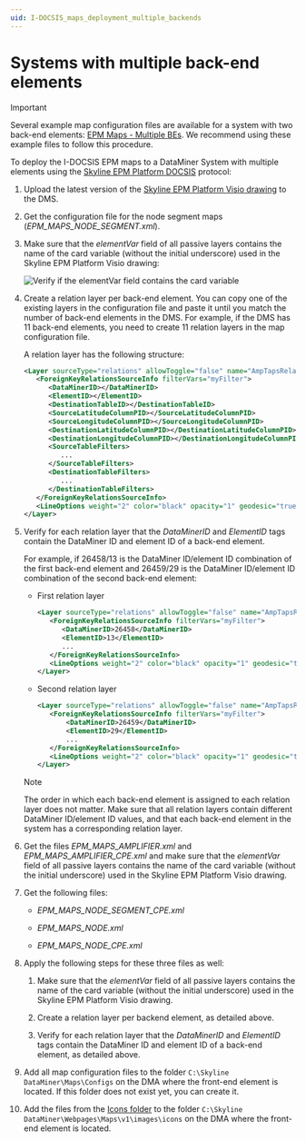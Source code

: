 ```yaml
---
uid: I-DOCSIS_maps_deployment_multiple_backends
---
```


# Systems with multiple back-end elements

> [!IMPORTANT]
> Several example map configuration files are available for a system with two back-end elements: [EPM Maps - Multiple BEs](https://skylinebe.sharepoint.com/:f:/s/DataMinerSolutions-DAA/EmQ3x6z4ssVAmmew81qf9BEBgqNwzKHSuU23jNUG8fLnCw?e=Z55chX). We recommend using these example files to follow this procedure.

To deploy the I-DOCSIS EPM maps to a DataMiner System with multiple elements using the [Skyline EPM Platform DOCSIS](https://catalog.dataminer.services/result/driver/7209) protocol:

1. Upload the latest version of the [Skyline EPM Platform Visio drawing](https://svn.skyline.be/!/#SystemEngineering/view/head/Visios/Generic/Protocols/Skyline/EPM%20Platform) to the DMS.

1. Get the configuration file for the node segment maps (*EPM_MAPS_NODE_SEGMENT.xml*).

1. Make sure that the *elementVar* field of all passive layers contains the name of the card variable (without the initial underscore) used in the Skyline EPM Platform Visio drawing:

   ![Verify if the elementVar field contains the card variable](~/user-guide/images/EPM_I_DOCSIS_maps_deployment_maps_config_one_backend.png)

1. Create a relation layer per back-end element. You can copy one of the existing layers in the configuration file and paste it until you match the number of back-end elements in the DMS. For example, if the DMS has 11 back-end elements, you need to create 11 relation layers in the map configuration file.

   A relation layer has the following structure:

   ```xml
   <Layer sourceType="relations" allowToggle="false" name="AmpTapsRelation" visible="true" limitToBounds="true">
      <ForeignKeyRelationsSourceInfo filterVars="myFilter">
         <DataMinerID></DataMinerID>
         <ElementID></ElementID>
         <DestinationTableID></DestinationTableID>
         <SourceLatitudeColumnPID></SourceLatitudeColumnPID>
         <SourceLongitudeColumnPID></SourceLongitudeColumnPID>
         <DestinationLatitudeColumnPID></DestinationLatitudeColumnPID>
         <DestinationLongitudeColumnPID></DestinationLongitudeColumnPID>
         <SourceTableFilters>
            ...
         </SourceTableFilters>
         <DestinationTableFilters>
            ...
         </DestinationTableFilters>
      </ForeignKeyRelationsSourceInfo>
      <LineOptions weight="2" color="black" opacity="1" geodesic="true" />
   </Layer>
   ```

1. Verify for each relation layer that the *DataMinerID* and *ElementID* tags contain the DataMiner ID and element ID of a back-end element.

   For example, if 26458/13 is the DataMiner ID/element ID combination of the first back-end element and 26459/29 is the DataMiner ID/element ID combination of the second back-end element:

    - First relation layer

      ```xml
      <Layer sourceType="relations" allowToggle="false" name="AmpTapsRelation" visible="true" limitToBounds="true">
         <ForeignKeyRelationsSourceInfo filterVars="myFilter">
            <DataMinerID>26458</DataMinerID>
            <ElementID>13</ElementID>
            ...
         </ForeignKeyRelationsSourceInfo>
         <LineOptions weight="2" color="black" opacity="1" geodesic="true" />
      </Layer>
      ```

    - Second relation layer

      ```xml
      <Layer sourceType="relations" allowToggle="false" name="AmpTapsRelation" visible="true" limitToBounds="true">
         <ForeignKeyRelationsSourceInfo filterVars="myFilter">
             <DataMinerID>26459</DataMinerID>
             <ElementID>29</ElementID>
             ...
         </ForeignKeyRelationsSourceInfo>
         <LineOptions weight="2" color="black" opacity="1" geodesic="true" />
      </Layer>
      ```

   > [!NOTE]
   > The order in which each back-end element is assigned to each relation layer does not matter. Make sure that all relation layers contain different DataMiner ID/element ID values, and that each back-end element in the system has a corresponding relation layer.

1. Get the files *EPM_MAPS_AMPLIFIER.xml* and *EPM_MAPS_AMPLIFIER_CPE.xml* and make sure that the *elementVar* field of all passive layers contains the name of the card variable (without the initial underscore) used in the Skyline EPM Platform Visio drawing.

1. Get the following files:

   - *EPM_MAPS_NODE_SEGMENT_CPE.xml*

   - *EPM_MAPS_NODE.xml*

   - *EPM_MAPS_NODE_CPE.xml*

1. Apply the following steps for these three files as well:

   1. Make sure that the *elementVar* field of all passive layers contains the name of the card variable (without the initial underscore) used in the Skyline EPM Platform Visio drawing.

   1. Create a relation layer per backend element, as detailed above.

   1. Verify for each relation layer that the *DataMinerID* and *ElementID* tags contain the DataMiner ID and element ID of a back-end element, as detailed above.

1. Add all map configuration files to the folder `C:\Skyline DataMiner\Maps\Configs` on the DMA where the front-end element is located. If this folder does not exist yet, you can create it.

1. Add the files from the [Icons folder](https://skylinebe.sharepoint.com/:f:/s/DataMinerSolutions-DAA/Er0-2xHloyJAtijNn5fD2SoBZs87yrqVmZW-dZCToJGO5w?e=ODoCr9) to the folder `C:\Skyline DataMiner\Webpages\Maps\v1\images\icons` on the DMA where the front-end element is located.
